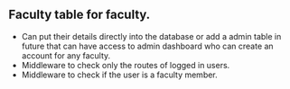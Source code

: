 ## Faculty table for faculty.
- Can put their details directly into the database or add a admin table in future that can have access to admin dashboard who can create an account for any faculty.
- Middleware to check only the routes of logged in users.
- Middleware to check if the user is a faculty member.